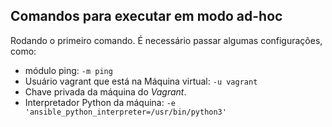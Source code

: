 ## Comandos para executar em modo ad-hoc

Rodando o primeiro comando.
É necessário passar algumas configurações, como:

* módulo ping: `-m ping`
* Usuário vagrant que está na Máquina virtual: `-u vagrant`
* Chave privada da máquina do _Vagrant_.
* Interpretador Python da máquina: `-e 'ansible_python_interpreter=/usr/bin/python3'`
